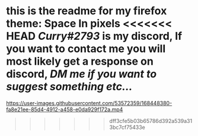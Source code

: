 this is the readme for my firefox theme: Space In pixels
<<<<<<< HEAD
***Curry#2793*** is my discord, If you want to contact me you will most likely get a response on discord, ***DM me if you want to suggest something etc...***
=======

https://user-images.githubusercontent.com/53572359/168448380-fa8e21ee-85d4-4912-a458-e0da929f172a.mp4
>>>>>>> dff3cfe5b03b65786d392a539a313bc7cf75433e
